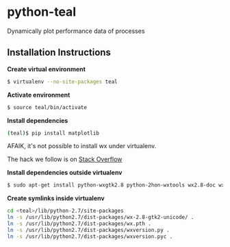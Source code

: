 python-teal
===========

Dynamically plot performance data of processes


Installation Instructions
-----------------

**Create virtual environment**
```bash
$ virtualenv --no-site-packages teal
```

**Activate environment**
```bash
$ source teal/bin/activate
```

**Install dependencies**
```bash
(teal)$ pip install matplotlib
```

AFAIK, it's not possible to install wx under virtualenv.

The hack we follow is on [Stack Overflow](http://stackoverflow.com/questions/6977799/installing-wxpython-in-virtualenv-under-linux)

**Install dependencies outside virtualenv**
```bash
$ sudo apt-get install python-wxgtk2.8 python-2hon-wxtools wx2.8-doc wx2.8-examples wx2.8-headers wx2.8-i18n
```

**Create symlinks inside virtualenv**
```bash
cd <teal>/lib/python-2.7/site-packages
ln -s /usr/lib/python2.7/dist-packages/wx-2.8-gtk2-unicode/ .
ln -s /usr/lib/python2.7/dist-packages/wx.pth .
ln -s /usr/lib/python2.7/dist-packages/wxversion.py .
ln -s /usr/lib/python2.7/dist-packages/wxversion.pyc .
```
